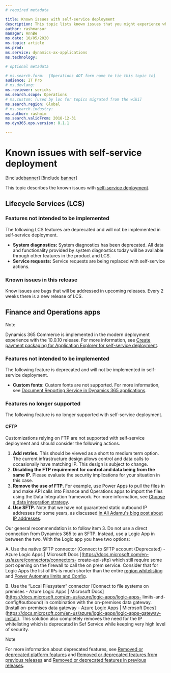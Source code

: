 ```yaml
---
# required metadata

title: Known issues with self-service deployment
description: This topic lists known issues that you might experience when using self-service deployment.
author: rashmansur
manager: AnnBe
ms.date: 10/05/2020
ms.topic: article
ms.prod: 
ms.service: dynamics-ax-applications
ms.technology: 

# optional metadata

# ms.search.form:  [Operations AOT form name to tie this topic to]
audience: IT Pro
# ms.devlang: 
ms.reviewer: sericks
ms.search.scope: Operations
# ms.custom: [used by loc for topics migrated from the wiki]
ms.search.region: Global 
# ms.search.industry: 
ms.author: rashmim
ms.search.validFrom: 2018-12-31
ms.dyn365.ops.version: 8.1.1

---
```


# Known issues with self-service deployment

[!include[banner](../includes/banner.md)]
[!include [banner](../includes/limited-availability.md)]

This topic describes the known issues with [self-service deployment](infrastructure-stack.md).

## Lifecycle Services (LCS)

### Features not intended to be implemented
The following LCS features are deprecated and will not be implemented in self-service deployment.

- **System diagnostics:** System diagnostics has been deprecated. All data and functionality provided by system diagnostics today will be available through other features in the product and LCS. 
 - **Service requests:**  Service requests are being replaced with self-service actions. 

### Known issues in this release
Know issues are bugs that will be addressed in upcoming releases. Every 2 weeks there is a new release of LCS.

## Finance and Operations apps 

> [!NOTE]
> Dynamics 365 Commerce is implemented in the modern deployment experience with the 10.0.10 release. For more information, see [Create payment packaging for Application Explorer for self-service deployment](../../../commerce/dev-itpro/payment-connector-package.md).

### Features not intended to be implemented
The following feature is deprecated and will not be implemented in self-service deployment.

- **Custom fonts:** Custom fonts are not supported. For more information, see [Document Reporting Service in Dynamics 365 applications](../analytics/reporting-experience-iias-environments.md).

### Features no longer supported
The following feature is no longer supported with self-service deployment.

#### CFTP
Customizations relying on FTP are not supported with self-service deployment and should consider the following actions.

1. **Add retries.** This should be viewed as a short to medium term option. The current infrastructure design allows control and data calls to occasionally have matching IP. This design is subject to change. 
2. **Disabling the FTP requirement for control and data being from the same IP.** Please evaluate the security implications for your situation in this case.
3. **Remove the use of FTP.** For example, use Power Apps to pull the files in and make API calls into Finance and Operations apps to import the files using the Data Integration framework. For more information, see [Choose a data integration strategy](../data-entities/integration-overview.md).
4. **Use SFTP.** Note that we have not guaranteed static outbound IP addresses for some years, as discussed [in Ali Adamu's blog post about IP addresses](https://community.dynamics.com/ax/b/axinthefield/posts/dynamics-365-for-finance-and-operations-static-ip-addresses).

Our general recommendation is to follow item 3. Do not use a direct connection from Dynamics 365 to an SFTP. Instead, use a Logic App in between the two. With the Logic app you have two options:

A. Use the native SFTP connector [Connect to SFTP account (Deprecated) - Azure Logic Apps | Microsoft Docs ](https://docs.microsoft.com/en-us/azure/connectors/connectors-  create-api-sftp) which still require some port opening on the firewall to call the on prem service. Consider that for Logic Apps the list of IPs is much shorter than the entire  [region whitelisting](https://docs.microsoft.com/en-us/azure/logic-apps/logic-apps-limits-and-config#outbound) and [Power Automate limits and Config](    https://docs.microsoft.com/en-us/power-automate/limits-and-config#logic-apps).

B. Use the “Local Filesystem” connector [Connect to file systems on premises - Azure Logic Apps | Microsoft Docs](https://docs.microsoft.com/en-us/azure/logic-apps/logic-apps-  limits-and-config#outbound) in combination with the on-premises data gateway. [Install on-premises data gateway - Azure Logic Apps | Microsoft Docs] (https://docs.microsoft.com/en-us/azure/logic-apps/logic-apps-gateway-install). This solution also completely removes the need for the IP whitelisting which is deprecated in Sef Service while keeping very high level  of security.


> [!NOTE]
> For more information about deprecated features, see [Removed or deprecated platform features](../get-started/removed-deprecated-features-platform-updates.md) and [Removed or deprecated features from previous releases](../migration-upgrade/deprecated-features.md) and [Removed or deprecated features in previous releases](../get-started/removed-deprecated-features-platform-updates.md).
